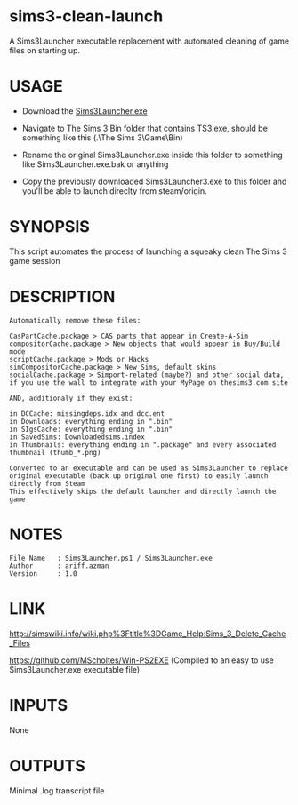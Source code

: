 # sims3-clean-launch

A Sims3Launcher executable replacement with automated cleaning of game files on starting up.

# USAGE

  - Download the [Sims3Launcher.exe](https://github.com/opariffazman/sims3-clean-launch/releases/download/1.0/Sims3Launcher.exe)

  - Navigate to The Sims 3 Bin folder that contains TS3.exe, should be something like this (.\The Sims 3\Game\Bin\)

  - Rename the original Sims3Launcher.exe inside this folder to something like Sims3Launcher.exe.bak or anything

  - Copy the previously downloaded Sims3Launcher3.exe to this folder and you'll be able to launch direclty from steam/origin.

# SYNOPSIS

  This script automates the process of launching a squeaky clean The Sims 3 game session

# DESCRIPTION

    Automatically remove these files:

    CasPartCache.package > CAS parts that appear in Create-A-Sim
    compositorCache.package > New objects that would appear in Buy/Build mode
    scriptCache.package > Mods or Hacks
    simCompositorCache.package > New Sims, default skins
    socialCache.package > Simport-related (maybe?) and other social data, if you use the wall to integrate with your MyPage on thesims3.com site

    AND, additionaly if they exist:

    in DCCache: missingdeps.idx and dcc.ent
    in Downloads: everything ending in ".bin"
    in SIgsCache: everything ending in ".bin"
    in SavedSims: Downloadedsims.index
    in Thumbnails: everything ending in ".package" and every associated thumbnail (thumb_*.png)

    Converted to an executable and can be used as Sims3Launcher to replace original executable (back up original one first) to easily launch directly from Steam
    This effectively skips the default launcher and directly launch the game

# NOTES

    File Name   : Sims3Launcher.ps1 / Sims3Launcher.exe
    Author      : ariff.azman
    Version     : 1.0

# LINK

  http://simswiki.info/wiki.php%3Ftitle%3DGame_Help:Sims_3_Delete_Cache_Files

  https://github.com/MScholtes/Win-PS2EXE (Compiled to an easy to use Sims3Launcher.exe executable file)

# INPUTS

  None

# OUTPUTS

  Minimal .log transcript file
